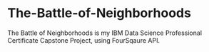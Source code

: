 # The-Battle-of-Neighborhoods
The Battle of Neighborhoods is my IBM Data Science Professional Certificate Capstone Project, using FourSqaure API.
